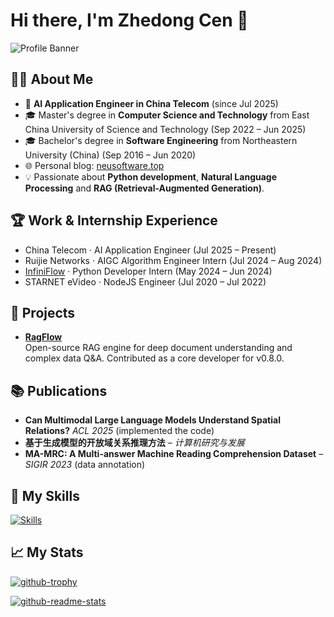 # Hi there, I'm Zhedong Cen 👋

![Profile Banner](https://img.shields.io/badge/Welcome%20to%20my%20GitHub-blue?style=for-the-badge)

## 👨‍💻 About Me

- 💼 **AI Application Engineer in China Telecom** (since Jul 2025)
- 🎓 Master's degree in **Computer Science and Technology** from East China University of Science and Technology (Sep 2022 – Jun 2025)
- 🎓 Bachelor's degree in **Software Engineering** from Northeastern University (China) (Sep 2016 – Jun 2020)
- 🌐 Personal blog: [neusoftware.top](https://neusoftware.top)
- 💡 Passionate about **Python development**, **Natural Language Processing** and **RAG (Retrieval-Augmented Generation)**.

## 🏆 Work & Internship Experience

* China Telecom · AI Application Engineer (Jul 2025 – Present)
* Ruijie Networks · AIGC Algorithm Engineer Intern (Jul 2024 – Aug 2024)
* [InfiniFlow](https://github.com/infiniflow) · Python Developer Intern (May 2024 – Jun 2024)
* STARNET eVideo · NodeJS Engineer (Jul 2020 – Jul 2022)

## 🚀 Projects

- **[RagFlow](https://github.com/infiniflow/ragflow)**  
  Open-source RAG engine for deep document understanding and complex data Q&A. Contributed as a core developer for v0.8.0.

## 📚 Publications

- **Can Multimodal Large Language Models Understand Spatial Relations?**  _ACL 2025_ (implemented the code)
- **基于生成模型的开放域关系推理方法** – _计算机研究与发展_ 
- **MA-MRC: A Multi-answer Machine Reading Comprehension Dataset** – _SIGIR 2023_ (data annotation)

## 🔨 My Skills
[![Skills](https://skills.syvixor.com/api/icons?i=ollama,huggingface,django,python,pytorch,numpy,pandas,nodejs,mysql,visualstudiocode,markdown,dbeaver,apifox,steam)](https://github.com/syvixor/skills-icons)

## 📈 My Stats
[![github-trophy](https://github-profile-trophy.vercel.app/?username=aopstudio&theme=onedark&row=2&column=4)](https://github.com/ryo-ma/github-profile-trophy)

[![github-readme-stats](https://github-readme-stats.vercel.app/api?username=aopstudio&show_icons=true&locale=cn)](https://github.com/anuraghazra/github-readme-stats)
